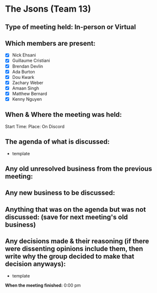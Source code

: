 # The Jsons (Team 13)

## Type of meeting held: In-person or Virtual

## Which members are present:
- [x] Nick Ehsani
- [x] Guillaume Cristiani
- [x] Brendan Devlin
- [x] Ada Burton
- [x] Dou Kwark
- [x] Zachary Weber
- [x] Amaan Singh
- [x] Matthew Bernard
- [x] Kenny Nguyen

## When & Where the meeting was held:  
Start Time:  Place: On Discord

## The agenda of what is discussed:  
- template

  

## Any old unresolved business from the previous meeting:  


## Any new business to be discussed:  

 
## Anything that was on the agenda but was not discussed: (save for next meeting's old business)  


## Any decisions made & their reasoning (if there were dissenting opinions include them, then write why the group decided to make that decision anyways):  
  - template

**When the meeting finished:** 0:00 pm
